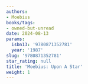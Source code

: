 ```yaml
---
authors:
- Moebius
books/tags:
- owned-but-unread
date: 2024-08-13
params:
  isbn13: '9780871352781'
  year: '1987'
slug: '9780871352781'
star_rating: null
title: 'Moebius: Upon A Star'
weight: 1
---
```



<!--more-->